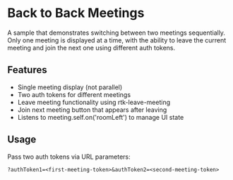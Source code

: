 # Back to Back Meetings

A sample that demonstrates switching between two meetings sequentially. Only one meeting is displayed at a time, with the ability to leave the current meeting and join the next one using different auth tokens.

## Features

- Single meeting display (not parallel)
- Two auth tokens for different meetings
- Leave meeting functionality using rtk-leave-meeting
- Join next meeting button that appears after leaving
- Listens to meeting.self.on('roomLeft') to manage UI state

## Usage

Pass two auth tokens via URL parameters:
```
?authToken1=<first-meeting-token>&authToken2=<second-meeting-token>
```
